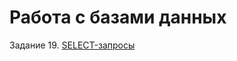 # Работа с базами данных


Задание 19. [SELECT-запросы](https://docs.google.com/spreadsheets/d/1RvotYvlVVWuoSXblZDe8zTODJFqopTBUq8lxA1ldbBs/edit?usp=sharing)
